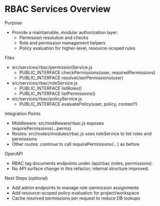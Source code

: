 # RBAC Services Overview

Purpose
- Provide a maintainable, modular authorization layer:
  - Permission resolution and checks
  - Role and permission management helpers
  - Policy evaluation for higher-level, resource-scoped rules

Files
- src/services/rbac/permissionService.js
  - PUBLIC_INTERFACE checkPermissions(user, requiredPermissions)
  - PUBLIC_INTERFACE resolveUserPermissions(user)
- src/services/rbac/roleService.js
  - PUBLIC_INTERFACE listRoles()
  - PUBLIC_INTERFACE listPermissions()
- src/services/rbac/policyService.js
  - PUBLIC_INTERFACE evaluatePolicy(user, policy, context?)

Integration Points
- Middleware: src/middleware/rbac.js exposes requirePermissions(...perms)
- Routes: src/routes/modules/rbac.js uses roleService to list roles and permissions
- Other routes: continue to call requirePermissions(...) as before

OpenAPI
- RBAC tag documents endpoints under /api/rbac (roles, permissions).
- No API surface change in this refactor; internal structure improved.

Next Steps (optional)
- Add admin endpoints to manage role-permission assignments
- Add resource-scoped policy evaluation for project/workspace
- Cache resolved permissions per request to reduce DB lookups
